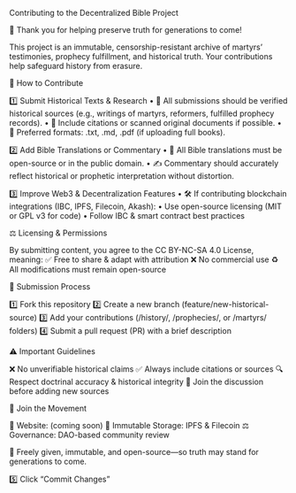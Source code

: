Contributing to the Decentralized Bible Project

🚀 Thank you for helping preserve truth for generations to come!

This project is an immutable, censorship-resistant archive of martyrs’ testimonies, prophecy fulfillment, and historical truth. Your contributions help safeguard history from erasure.

📖 How to Contribute

1️⃣ Submit Historical Texts & Research
	•	📜 All submissions should be verified historical sources (e.g., writings of martyrs, reformers, fulfilled prophecy records).
	•	🔗 Include citations or scanned original documents if possible.
	•	📂 Preferred formats: .txt, .md, .pdf (if uploading full books).

2️⃣ Add Bible Translations or Commentary
	•	📖 All Bible translations must be open-source or in the public domain.
	•	✍ Commentary should accurately reflect historical or prophetic interpretation without distortion.

3️⃣ Improve Web3 & Decentralization Features
	•	🛠 If contributing blockchain integrations (IBC, IPFS, Filecoin, Akash):
	•	Use open-source licensing (MIT or GPL v3 for code)
	•	Follow IBC & smart contract best practices

⚖ Licensing & Permissions

By submitting content, you agree to the CC BY-NC-SA 4.0 License, meaning:
✅ Free to share & adapt with attribution
❌ No commercial use
♻ All modifications must remain open-source

📜 Submission Process

1️⃣ Fork this repository
2️⃣ Create a new branch (feature/new-historical-source)
3️⃣ Add your contributions (/history/, /prophecies/, or /martyrs/ folders)
4️⃣ Submit a pull request (PR) with a brief description

⚠ Important Guidelines

❌ No unverifiable historical claims
✅ Always include citations or sources
🔍 Respect doctrinal accuracy & historical integrity
💬 Join the discussion before adding new sources

📢 Join the Movement

🔗 Website: (coming soon)
📜 Immutable Storage: IPFS & Filecoin
⚖ Governance: DAO-based community review

🚀 Freely given, immutable, and open-source—so truth may stand for generations to come.

5️⃣ Click “Commit Changes”